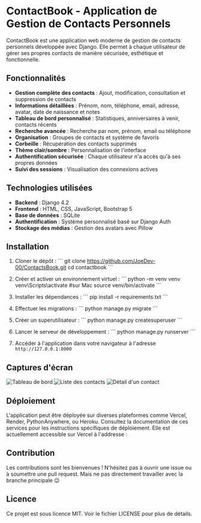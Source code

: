 # ContactBook - Application de Gestion de Contacts Personnels

ContactBook est une application web moderne de gestion de contacts personnels développée avec Django. Elle permet à chaque utilisateur de gérer ses propres contacts de manière sécurisée, esthétique et fonctionnelle.

## Fonctionnalités

- **Gestion complète des contacts** : Ajout, modification, consultation et suppression de contacts
- **Informations détaillées** : Prénom, nom, téléphone, email, adresse, avatar, date de naissance et notes
- **Tableau de bord personnalisé** : Statistiques, anniversaires à venir, contacts récents
- **Recherche avancée** : Recherche par nom, prénom, email ou téléphone
- **Organisation** : Groupes de contacts et système de favoris
- **Corbeille** : Récupération des contacts supprimés
- **Thème clair/sombre** : Personnalisation de l'interface
- **Authentification sécurisée** : Chaque utilisateur n'a accès qu'à ses propres données
- **Suivi des sessions** : Visualisation des connexions actives

## Technologies utilisées

- **Backend** : Django 4.2
- **Frontend** : HTML, CSS, JavaScript, Bootstrap 5
- **Base de données** : SQLite 
- **Authentification** : Système personnalisé basé sur Django Auth
- **Stockage des médias** : Gestion des avatars avec Pillow

## Installation

1. Cloner le dépôt :
   \`\`\`
   git clone https://github.com/JoeDev-00/ContactsBook.git
   cd contactbook
   \`\`\`

2. Créer et activer un environnement virtuel :
   \`\`\`
   python -m venv venv
   venv\Scripts\activate #sur Mac source venv/bin/activate
   \`\`\`

3. Installer les dépendances :
   \`\`\`
   pip install -r requirements.txt
   \`\`\`

4. Effectuer les migrations :
   \`\`\`
   python manage.py migrate
   \`\`\`

5. Créer un superutilisateur :
   \`\`\`
   python manage.py createsuperuser
   \`\`\`

6. Lancer le serveur de développement :
   \`\`\`
   python manage.py runserver
   \`\`\`

7. Accéder à l'application dans votre navigateur à l'adresse `http://127.0.0.1:8000`

## Captures d'écran

![Tableau de bord](screenshots/dashboard.png)
![Liste des contacts](screenshots/contact_list.png)
![Détail d'un contact](screenshots/contact_detail.png)

## Déploiement

L'application peut être déployée sur diverses plateformes comme Vercel, Render, PythonAnywhere, ou Heroku. Consultez la documentation de ces services pour les instructions spécifiques de déploiement.
Elle est actuellement accessible sur Vercel à l'addresse : 

## Contribution

Les contributions sont les bienvenues ! N'hésitez pas à ouvrir une issue ou à soumettre une pull request.
Mais ne pas directement travailler avec la branche principale 😉

## Licence

Ce projet est sous licence MIT. Voir le fichier LICENSE pour plus de détails.
